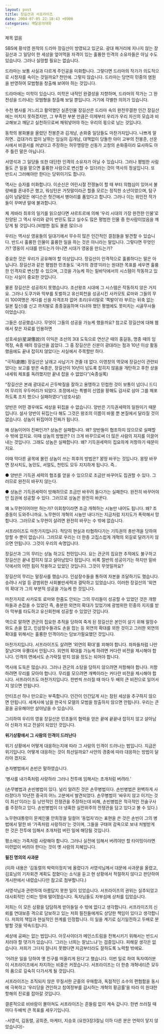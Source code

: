 ```yaml
---
layout: post
title: 장길산과 서프라이즈
date: 2004-07-05 22:18:43 +0900
categories: 깨달음의대화
---
```

 제목 없음 

SBS에 황석영 원작의 드라마 장길산이 방영되고 있군요. 광대 패거리에 지나지 않는 장길산과 그 일당이 한 세상을 엎어먹을 자격이 있는 훌륭한 인격의 소유자들은 아닐 수도 있습니다. 그러나 실망할 필요는 없습니다.

드라마는 보통 사실과 다르게 주인공을 미화합니다. 그렇다면 드라마의 작가가 의도적으로 시청자를 속이는 것일까요? 천만에. 그렇지 않습니다. 드라마는 당연히 민중의 염원을 반영하여 모범형을 창출해 보여야 하는 것입니다. 

드라마에는 미학이 있습니다. 미학은 내적인 완결성을 지향하며, 드라마의 작가는 그 완전성을 드러내는 모범형을 창출해 보일 뿐입니다. 거기에 각별한 의의가 있습니다. 

수천 병사를 거느리고 활약했던 실존인물 장길산은 드라마 속의 완전무결한 인간 장길산에는 미치지 못하겠지만, 그 부족한 부분 만큼은 이제부터 우리가 우리 자신의 모습과 비교해보고 깨닫고 실천하므로써 채워넣어야 하는 우리의 몫으로 남는 것입니다. 

동학의 봉화불을 올렸던 전봉준과 김개남, 손화중 일당들도 마찬가지입니다. 나쁘게 말하면.. 겁대가리 없이 날뛰는 임실의 김개남, 대책없이 당돌한 아이 고부의 전봉준, 선운사에서 비결서를 꺼냈다고 주장하는 허무맹랑한 선동가 고창의 손화중이라 묘사하도 아주 틀린 말은 아닙니다. 

서영석과 그 일당들 또한 대단한 인격의 소유자가 아닐 수 있습니다. 그러나 평범한 사람들도 큰 일을 맡으면 훌륭한 사람으로 변신할 수 있더라는 것이 역사의 정설입니다. 또 반드시 그러해야만 한다는 당위이기도 합니다. 

역사는 승자를 미화합니다. 이순신은 어린시절 전쟁놀이 할 때 부터 의협심이 있어서 불량배를 혼내주곤 했고, 워싱턴은 거짓말이라곤 할줄 모르는 정직한 소년이었으며, 탐구심이 남달랐든 에디슨은 헛간에서 병아리를 품었다고 합니다. 그러나 이는 위인전 작가들이 꾸며낸 말에 불과합니다. 

체 게바라 최후의 일기를 읽으셨다면 샤르트르에 의해 ‘우리 시대의 가장 완전한 인물’로 찬양된 그 역시 우리와 같이 번민도 많고 실수도 많은 평범한 인물 중 한사람이었음을 깨닫게 될 것입니다.(비범한 점도 물론 많으나)

우리는 역사상 영웅들의 일대기에서 무수히 많은 인간적인 결점들을 발견할 수 있습니다. 반드시 훌륭한 인물이 훌륭한 일을 하는 것은 아니라는 말입니다. 그렇다면 무엇인가? 영웅이 시대를 만드는가 아니면 시대가 영웅을 만드는가?

중요한 것은 우리가 공유해야 할 이상입니다. 장길산이 인격적으로 훌륭하다는 말은 아닙니다. 장길산과 같은 평범한 민초들도 ‘국가의 경영’이라는 원대한 목표를 세우면 훌륭한 인격자로 변신할 수 있으며, 그것을 가능케 하는 밑바닥에서의 시스템이 작동하고 있다는 사실이 중요한 것입니다. 

물론 장길산은 성공하지 못했습니다. 조선왕조 시대에 그 시스템은 작동하지 않은 거지요. 그러나 도쿠가와 막부를 토벌하고 유신회천을 성공시킨 사카모토 료마와 그들의 무리 100여명은 게다를 신을 자격조차 없어 초리(우리말로 ‘쪽발이’라 부르는 뒤축 없는 일본 짚신)를 신고 까치발로 종종걸음하며 다녀야 했던 평범에도 못미치는 시골무사들이었습니다. 

그들은 성공했습니다. 무엇이 그들의 성공을 가능케 했을까요? 참고로 장길산에 대해 웹에서 찾은 자료를 인용하면

성호새설(星湖僿說)의 이익은 조선의 3대 도둑으로 연산군 때의 홍길동, 명종 때의 임꺽정, 숙종 때의 장길산을 꼽았다. 그 중 장길산은 신분이 광대라는 점과 10년 이상 활동했음에도 끝내 잡히지 않았다는 사실에서 주목할만 하다. 

“극적(劇敵) 장길산은 날래고 사납기가 견줄 데 없다. 이영창의 역모에 장길산이 관련되었다는 보고를 받은 숙종은, 장길산이 10년이 넘도록 잡히지 않음을 개탄하고 후한 상을 내세워 체포를 독려했지만 끝내 잡을 수 없었다”(숙종실록) 

“장길산은 본래 광대로서 곤두박질을 잘하고 용맹하고 민첩한 것이 보통이 넘더니 드디어 무리의 우두머리가 되었다. 조정에서는 특별히 신엽을 황해도 감사로 삼아 그를 체포하도록 조치 했으나 실패하였다”(성호사설)

양반은 어떤 경우에도 세상을 뒤집을 수 없습니다. 양반은 기득권세력의 일원이기 때문입니다. 설사 양반이 뒤집는다 해도 그것은 왕조의 이름이 바뀔 뿐 본질에서 달라질 것이 없습니다. 상놈이 뒤집어야 진짜가 됩니다. 

왜 상놈이어야 진짜인가? 상놈은 실패합니다. 왜? 양반들이 협조하지 않으므로 실패할 수 밖에 없지요. 이때 상놈의 방법은? 더 크게 바꾸므로써 더 많은 사람의 지지를 이끌어내는 것입니다. 그래도 상놈은 실패합니다. 왜? 기득권세력이 집요하게 저항하기 때문이지요.

이때 막다른 골목에 몰린 상놈이 쓰는 최후의 방법은? 몽땅 바꾸는 것입니다. 몽땅 바꾸면 장사치도, 농민도, 서얼도, 천민도 모두 지지하게 됩니다. 즉.. 

● 양반은 기득권 세력의 협조를 얻을 수 있으므로 조금만 바꾸어도 집권할 수 있다. 그러므로 완전히 바꾸지 않는다. 

● 상놈은 기득권세력이 방해하므로 조금만 바꾸려 들다가는 실패한다. 완전히 바꾸어야만 집권에 성공할 수 있다. 그러므로 상놈은 완전히 바꾼다. 

왜 노무현이어야만 하는가? 이회창이라면 조금 개혁하는 시늉만 내어도 됩니다. 왜? 조중동이 도와주니까요. 노무현이 개혁의 시늉만 내다가는 지금처럼 지지도가 폭락해서 망합니다. 그러므로 노무현이 살려면 완전히 바꾸는 수 밖에 없습니다. 

서프라이즈도 마찬가지입니다. 적당히 현실과 타협하다가는 기득권의 총반격을 당하여 망할 수 뿐이 없습니다. 그러므로 우리는 더 한층 고집스럽게 개혁의 외길로 달려가지 않으면 안됩니다. 그것이 우리의 숙명입니다. 

장길산과 그의 무리는 상놈 하고도 천민입니다. 요는 관군의 집요한 추적에도 불구하고 장길산은 끝내 잡히지 않고 살아남았다 점입니다. 비록 절반의 성공이기는 하지만 밑바닥에서의 어떤 힘이 작용하고 있었던 것입니다. 그것이 무엇일까요? 

장길산의 무리는 말장사를 했습니다. 인삼장수들을 통하여 자본을 조달하기도 했습니다. 승려나 서얼 등 광범위한 사회불만세력과 결탁하고 있었습니다. 이러한 장길산의 '외연의 확대'가 그의 부분적 성공을 가능케 한 것입니다. 

마찬가지로 사카모토 료마와 한줌도 안되는 그의 무리들이 성공할 수 있었던 것은 개항파들과 손잡을 수 있었던 즉, 충분한 외연의 확대가 있었기에 광범위한 민중의 지지를 받아 막부를 타도하고 유신회천에 성공할 수 있었던 것입니다. 

역으로 말하면 관군의 집요한 추적을 당하여 죽게 된 장길산은 본인이 살기 위해 말장수와도 손을 잡고, 인삼장수들과도 손을 잡는 등 외연의 확대를 꾀한 것이고 그러한 외연의 확대를 위해서는 훌륭한 인격이라는 담보가필요했던 것입니다. 

마찬가지입니다. 서프라이즈도 살려면 ‘외연의 확대’를 꾀해야 합니다. 좌파들처럼 나만 잘났다며 우쭐대서 안됩니다. 외연의 확대를 가능케 하려면 커다란 비전을 제시해야 합니다. 인격의 면에서도 손가락질 받지 않을 정도는 되어야 합니다. 

역사에 도둑은 많습니다. 그러나 관군의 소탕을 당하지 않으려면 저항해야 합니다. 저항하려면 무리를 모아야 합니다. 무리를 모으려면 개벽이라는 커다란 비전을 제시해야 합니다. 서프라이즈도 마찬가지입니다. 한번씩 쓰러질 때 마다 두 배의 큰 비전으로 일어서지 않으면 안됩니다. 

안티조선 하나 만으로는 부족합니다. 인간이 인간답게 사는 참된 세상을 추구하지 않으면 안됩니다. 세계사에 남을 한국식 모델의 모범을 창출하지 않으면 안됩니다. 우리는 큰 꿈을 공유해야만 살아남을 수 있습니다. 

그리하여 우리의 영웅 장길산은 민초들의 협력을 얻은 끝에 끝끝내 잡히지 않고 살아남아 신화가 되고 전설이 되었던 것입니다. 

**위기상황에서 그 사람의 인격이 드러난다**

위기 상황에서 어떻게 대응하는지에 따라 그 사람의 인격이 드러나는 법입니다. 지금은 위기입니다. 어떻게 대응하는 것이 최선일까요? 사안의 경중에 따라 대응하는 방법이 달라야 겠지요. 

손자병법에서 손빈은 말하였습니다. 

‘병사를 내가족처럼 사랑하라 그러나 전투에 임해서는 초개처럼 버려라.’

(손무병법과 손빈병법이 있다. 널리 알려진 것은 손무병법이다. 손빈병법은 완벽하게 사라졌다가 10년전 중국의 어느 고분에서 발견되었다. 손무병법이 ‘싸우지 않고 이기는 것이 최선’이라는 등 낭만적인 전쟁관을 주장하는데 비해, 손빈병법은 적극적인 전술구사를 주장하고 있다. 손빈병법이 더 냉혹한 실전위주의 전쟁관을 담고 있다고 볼 수 있다.)

노무현대통령이 문제인물 안희정을 일컬어 ‘동업자’라는 표현을 쓴 것은 손빈이 그의 병법에서 말한 바 ‘가족처럼 사랑하라’는 것이며, 그들을 구태여 감옥으로 보내 처벌받게 한 것은 전투에 임해서 초개처럼 버린 일에 해당될 것입니다. 

평소에는 가족처럼 사랑해야 합니다. 그러나 실전에 임해서 버려야만 할 타이밍이라면 미련없이 버려야 한다는 것이 옛 사람의 지혜입니다. 

**필진 명의의 사과문**

(이하 내용은 ‘김동렬의 박력의정치’에 올렸다가 서영석님께서 대문에 사과문을 올렸고, 김효님의 기자회견 계획도 잡혔다는 소식을 듣고 현 상황에서 적절하지 않다고 판단하여 게시판에서 내렸습니다만 참고로 첨부합니다.) 

서영석님과 관련하여 아름답지 못한 일이 있었습니다. 서프라이즈의 권위는 실추되었고 대사회적인 신뢰는 땅에 떨어졌습니다. 독자님들도 자부심에 상처를 입었습니다. 

저희는 이 모든 상황을 담담하게 받아들일 수 밖에 없다고 생각합니다. 서프라이즈의 신뢰를 연대보증 격으로 담보하고 있는 저희 필진들에게도 상당한 책임이 있다고 생각합니다. 저희의 책임과 현실적인 한계를 인정합니다. 이 일을 계기로 심기일전하고 두배로 분발할 것을 약속드립니다. 

세상에 공짜는 없는 법입니다. 아웃사이더가 메인스트림을 전복시키기 위해서는 반드시 치러야 할 댓가가 있습니다. ‘그러는 너희는 잘났느냐'는 검증입니다. 피해갈 생각은 없습니다. 저희가 그다지 잘나지 못했다면 지금부터라도 잘하도록 노력할 밖에요.

‘어려운 일을 당하여 옛 친구를 떠올리게 된다’고 했습니다. 이번 일로 하여 독자여러분이 서프라이즈에서 차지하는 비중은 커졌습니다. 서프라이즈는 더 한층 개혁네티즌 모두의 품으로 깊숙히 다가서게 될 것입니다. 

서프라이즈는 조직되지 않은 무질서한 군중의 우매함과, 독점적인 소수의 편협함을 동시에 극복하고 ‘우리당을 견인하고 참여정부를 감시하는 개혁의 황금률’을 따라 이 원대한 항해의 진로를 잡아갈 것입니다. 

결론적으로 비바람이 몰아쳐도 서프라이즈는 흔들림 없이 계속 갑니다. 한번 쓰러질 때 마다 두배씩 큰 목표를 세우기입니다.

-서영석, 김동렬, 공희준, 마케터, 지승호 (요한3장3절님 이하 다른 분은 연락이 닿지 않았습니다)-
